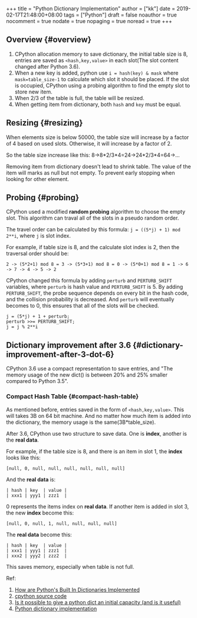 +++
title = "Python Dictionary Implementation"
author = ["kk"]
date = 2019-02-17T21:48:00+08:00
tags = ["Python"]
draft = false
noauthor = true
nocomment = true
nodate = true
nopaging = true
noread = true
+++

## Overview {#overview}

1.  CPython allocation memory to save dictionary, the initial table size is 8, entries are saved as `<hash,key,value>` in each slot(The slot content changed after Python 3.6).
2.  When a new key is added, python use `i = hash(key) & mask` where `mask=table_size-1` to calculate which slot it should be placed. If the slot is occupied, CPython using a probing algorithm to find the empty slot to store new item.
3.  When 2/3 of the table is full, the table will be resized.
4.  When getting item from dictionary, both `hash` and `key` must be equal.


## Resizing {#resizing}

When elements size is below 50000, the table size will increase by a factor of 4 based on used slots. Otherwise, it will increase by a factor of 2.

So the table size increase like this: 8->8\*2/3\*4=24->24\*2/3\*4=64->...

Removing item from dictionary doesn't lead to shrink table. The value of the item will marks as null but not empty. To prevent early stopping when looking for other element.


## Probing {#probing}

CPython used a modified **random probing** algorithm to choose the empty slot. This algorithm can traval all of the slots in a pseudo random order.

The travel order can be calculated by this formula: `j = ((5*j) + 1) mod 2**i`, where `j` is slot index.

For example, if table size is 8, and the calculate slot index is 2, then the traversal order should be:

`2 -> (5*2+1) mod 8 = 3 -> (5*3+1) mod 8 = 0 -> (5*0+1) mod 8 = 1 -> 6 -> 7 -> 4 -> 5 -> 2`

CPython changed this formula by adding `perturb` and `PERTURB_SHIFT` variables, where `perturb` is hash value and `PERTURB_SHIFT` is 5. By adding `PERTURB_SHIFT`, the probe sequence depends on every bit in the hash code, and the collision probability is decreased. And `perturb` will eventually becomes to 0, this ensures that all of the slots will be checked.

```nil
j = (5*j) + 1 + perturb;
perturb >>= PERTURB_SHIFT;
j = j % 2**i
```


## Dictionary improvement after 3.6 {#dictionary-improvement-after-3-dot-6}

CPython 3.6 use a compact representation to save entries, and "The memory usage of the new dict() is between 20% and 25% smaller compared to Python 3.5".


### Compact Hash Table {#compact-hash-table}

As mentioned before, entries saved in the form of `<hash,key,value>`. This will takes 3B on 64 bit machine. And no matter how much item is added into the dictionary, the memory usage is the same(3B\*table\_size).

After 3.6, CPython use two structure to save data. One is **index**, another is the **real data**.

For example, if the table size is 8, and there is an item in slot 1, the **index** looks like this:

`[null, 0, null, null, null, null, null, null]`

And the **real data** is:

```nil
| hash | key  | value |
| xxx1 | yyy1 | zzz1  |
```

0 represents the items index on **real data**. If another item is added in slot 3, the new **index** become this:

`[null, 0, null, 1, null, null, null, null]`

The **real data** become this:

```nil
| hash | key  | value |
| xxx1 | yyy1 | zzz1  |
| xxx2 | yyy2 | zzz2  |
```

This saves memory, especially when table is not full.

Ref:

1.  [How are Python's Built In Dictionaries Implemented](https://stackoverflow.com/questions/327311/how-are-pythons-built-in-dictionaries-implemented)
2.  [cpython source code](https://hg.python.org/cpython/file/52f68c95e025/Objects/dictobject.c#l33)
3.  [Is it possible to give a python dict an initial capacity (and is it useful)](https://stackoverflow.com/questions/3020514/is-it-possible-to-give-a-python-dict-an-initial-capacity-and-is-it-useful/3020810)
4.  [Python dictionary implementation](http://www.laurentluce.com/posts/python-dictionary-implementation/)
